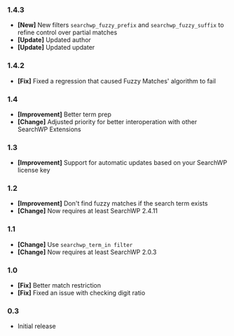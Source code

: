 ### 1.4.3
- **[New]** New filters `searchwp_fuzzy_prefix` and `searchwp_fuzzy_suffix` to refine control over partial matches
- **[Update]** Updated author
- **[Update]** Updated updater


### 1.4.2
- **[Fix]** Fixed a regression that caused Fuzzy Matches' algorithm to fail

### 1.4
- **[Improvement]** Better term prep
- **[Change]** Adjusted priority for better interoperation with other SearchWP Extensions

### 1.3
- **[Improvement]** Support for automatic updates based on your SearchWP license key

### 1.2
- **[Improvement]** Don't find fuzzy matches if the search term exists
- **[Change]** Now requires at least SearchWP 2.4.11

### 1.1
- **[Change]** Use `searchwp_term_in filter`
- **[Change]** Now requires at least SearchWP 2.0.3 

### 1.0
- **[Fix]** Better match restriction
- **[Fix]** Fixed an issue with checking digit ratio

### 0.3
- Initial release
